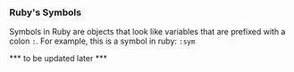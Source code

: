 
### Ruby's Symbols

Symbols in Ruby are objects that look like variables that are prefixed with a colon `:`. For example, this is a symbol in ruby: `:sym`

*** to be updated later ***
